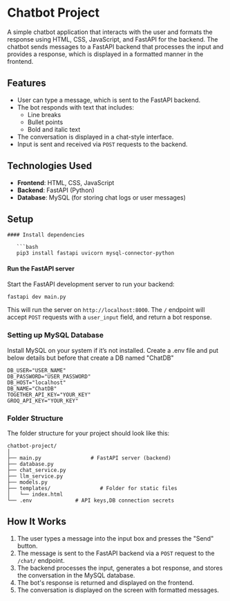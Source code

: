 
# Chatbot Project

A simple chatbot application that interacts with the user and formats the response using HTML, CSS, JavaScript, and FastAPI for the backend. 
The chatbot sends messages to a FastAPI backend that processes the input and provides a response, which is displayed in a formatted manner in the frontend.

## Features

- User can type a message, which is sent to the FastAPI backend.
- The bot responds with text that includes:
  - Line breaks
  - Bullet points
  - Bold and italic text
- The conversation is displayed in a chat-style interface.
- Input is sent and received via `POST` requests to the backend.

## Technologies Used

- **Frontend**: HTML, CSS, JavaScript
- **Backend**: FastAPI (Python)
- **Database**: MySQL (for storing chat logs or user messages)

## Setup


```
#### Install dependencies

   ```bash
   pip3 install fastapi uvicorn mysql-connector-python
   ```

#### Run the FastAPI server

Start the FastAPI development server to run your backend:

```bash
fastapi dev main.py
```

This will run the server on `http://localhost:8000`. The `/` endpoint will accept `POST` requests with a `user_input` field, and return a bot response.

### Setting up MySQL Database

Install MySQL on your system if it’s not installed. Create a .env file and put below details but before that create a DB named "ChatDB"

```
DB_USER="USER_NAME"
DB_PASSWORD="USER_PASSWORD"
DB_HOST="localhost"
DB_NAME="ChatDB"
TOGETHER_API_KEY="YOUR_KEY"
GROQ_API_KEY="YOUR_KEY"
```

### Folder Structure

The folder structure for your project should look like this:

```
chatbot-project/
│
├── main.py                # FastAPI server (backend)
├── database.py
├── chat_service.py
├── llm_service.py
├── models.py   
├── templates/                # Folder for static files 
│   └── index.html           
└── .env              # API keys,DB connection secrets
```




## How It Works

1. The user types a message into the input box and presses the "Send" button.
2. The message is sent to the FastAPI backend via a `POST` request to the `/chat/` endpoint.
3. The backend processes the input, generates a bot response, and stores the conversation in the MySQL database.
4. The bot's response is returned and displayed on the frontend.
5. The conversation is displayed on the screen with formatted messages.






